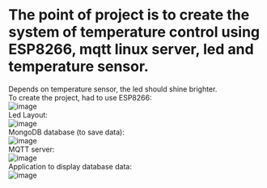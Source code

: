 # The point of project is to create the system of temperature control using ESP8266, mqtt linux server, led and temperature sensor. <br>

Depends on temperature sensor, the led should shine brighter.<br>
To create the project, had to use ESP8266: <br>
![image](https://user-images.githubusercontent.com/32547421/137702001-ee882486-4cf5-4cef-b54e-a0c5c75b5548.png) <br>
Led Layout: <br>
![image](https://user-images.githubusercontent.com/32547421/137702179-1d765eb5-cf05-4bb5-8015-1dffa7f09ef0.png)<br>
MongoDB database (to save data): <br>
![image](https://user-images.githubusercontent.com/32547421/137702321-3494ac0c-e678-4dae-a112-ad040c0ce3ad.png) <br>
MQTT server: <br>
![image](https://user-images.githubusercontent.com/32547421/137702453-4ed8c3bd-2b3d-4669-b327-5486d8d05155.png) <br>
Application to display database data: <br>
![image](https://user-images.githubusercontent.com/32547421/137702634-bb108d4d-9f1a-4db9-b98b-ee79d46239ba.png) <br>
